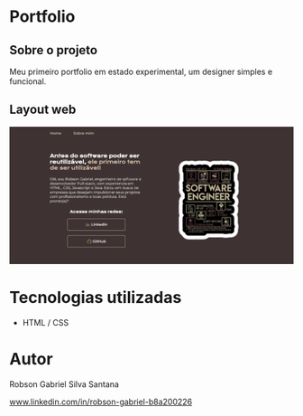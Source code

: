 # Portfolio


## Sobre o projeto

Meu primeiro portfolio em estado experimental, um designer simples e funcional.
## Layout web

![Web 1](assets/print.png)

# Tecnologias utilizadas
- HTML / CSS


# Autor

Robson Gabriel Silva Santana

www.linkedin.com/in/robson-gabriel-b8a200226

